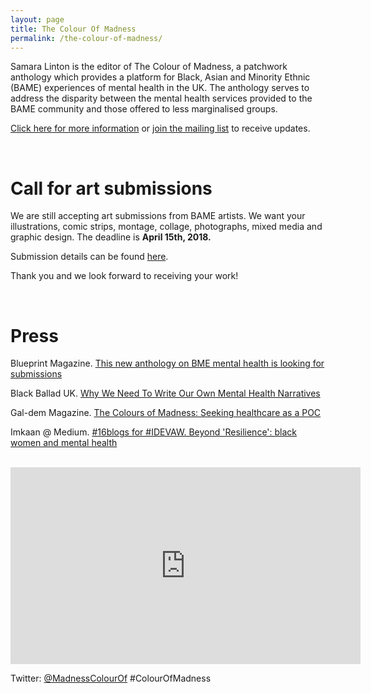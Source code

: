 ```yaml
---
layout: page
title: The Colour Of Madness
permalink: /the-colour-of-madness/
---
```

Samara Linton is the editor of The Colour of Madness, a patchwork anthology which provides a platform for Black, Asian and Minority Ethnic (BAME) experiences of mental health in the UK. The anthology serves to address the disparity between the mental health services provided to the BAME community and those offered to less marginalised groups.

[Click here for more information](https://www.stirlingpublishing.co.uk/the-colour-of-madness) or [join the mailing list](http://eepurl.com/dmlWFr") to receive updates.

<br>

<h1>Call for art submissions</h1>
<p class="font_7">We are still accepting art submissions from BAME artists. We want your illustrations, comic strips, montage, collage, photographs, mixed media and graphic design. The deadline is <strong>April 15th, 2018.</strong></p>
<p class="font_7">Submission details can be found <a href="https://www.stirlingpublishing.co.uk/new-call-for-anthology-artwork">here</a>.</p>
<p class="font_7">Thank you and we look forward to receiving your work!</p>

<br>

<h1>Press</h1>

Blueprint Magazine. [This new anthology on BME mental health is looking for submissions](https://blueprintzine.com/2018/02/14/this-new-anthology-on-bme-mental-health-is-looking-for-submissions/)

Black Ballad UK. [Why We Need To Write Our Own Mental Health Narratives](https://www.stirlingpublishing.co.uk/cover-competition)

Gal-dem Magazine. [The Colours of Madness: Seeking healthcare as a POC](http://www.gal-dem.com/colours-of-madness-seeking-healthcare-poc/)

Imkaan @ Medium. [#16blogs for #IDEVAW. Beyond 'Resilience': black women and mental health](https://medium.com/@Imkaan/16blogs-for-idevaw-beyond-resilience-black-women-and-mental-health-be0a83ceda5)

<br>

<iframe width="560" height="315" src="https://www.youtube.com/embed/uipYgJlyaGE" frameborder="0" allow="autoplay; encrypted-media" allowfullscreen></iframe>

<p>Twitter: <a href="https://twitter.com/madnesscolourof">@MadnessColourOf</a> #ColourOfMadness</p>
